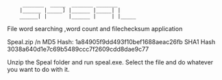          _______  _____  _______ _______       
        |______ |_____] |______ |_____| |     
        ______| |       |______ |     | |_____
              
              
File word searching ,word count and filechecksum application

Speal.zip /n
MD5 Hash:  1a84905f9dd493f10bef1688aeac26fb
SHA1 Hash  3038a640d1e7c69b5489ccc7f2609cdd8dae9c77


Unzip the Speal folder and run speal.exe. Select the file and do whatever you want to do with it.



